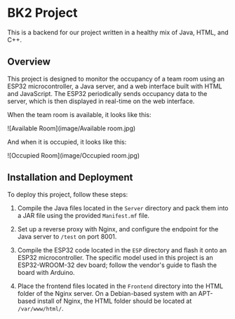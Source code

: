 # BK2 Project

This is a backend for our project written in a healthy mix of Java, HTML, and C++.

## Overview

This project is designed to monitor the occupancy of a team room using an ESP32 microcontroller, a Java server, and a web interface built with HTML and JavaScript. The ESP32 periodically sends occupancy data to the server, which is then displayed in real-time on the web interface.

When the team room is available, it looks like this:

![Available Room](image/Available room.jpg)

And when it is occupied, it looks like this:

![Occupied Room](image/Occupied room.jpg)

## Installation and Deployment

To deploy this project, follow these steps:

1. Compile the Java files located in the `Server` directory and pack them into a JAR file using the provided `Manifest.mf` file.

2. Set up a reverse proxy with Nginx, and configure the endpoint for the Java server to `/test` on port 8001.

3. Compile the ESP32 code located in the `ESP` directory and flash it onto an ESP32 microcontroller. The specific model used in this project is an ESP32-WROOM-32 dev board; follow the vendor's guide to flash the board with Arduino.

4. Place the frontend files located in the `Frontend` directory into the HTML folder of the Nginx server. On a Debian-based system with an APT-based install of Nginx, the HTML folder should be located at `/var/www/html/`.

